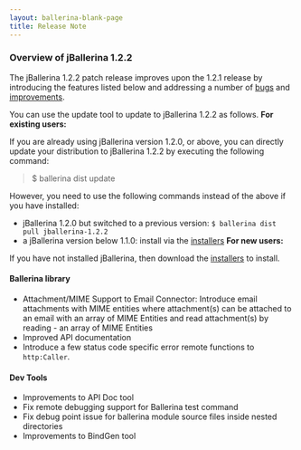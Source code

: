```yaml
---
layout: ballerina-blank-page
title: Release Note
---
```

### Overview of jBallerina 1.2.2
The jBallerina 1.2.2 patch release improves upon the 1.2.1 release by introducing the features listed below and addressing a number of [bugs](https://github.com/ballerina-platform/ballerina-lang/issues?q=is%3Aissue+milestone%3A%22Ballerina+1.2.2%22+label%3AType%2FBug+is%3Aclosed) and [improvements](https://github.com/ballerina-platform/ballerina-lang/issues?q=is%3Aissue+milestone%3A%22Ballerina+1.2.2%22+is%3Aclosed+label%3AType%2FImprovement).

You can use the update tool to update to jBallerina 1.2.2 as follows.
**For existing users:**

If you are already using jBallerina version 1.2.0, or above, you can directly update your distribution to jBallerina 1.2.2 by executing the following command:

> $ ballerina dist update

However, you need to use the following commands instead of the above if you have installed:

- jBallerina 1.2.0 but switched to a previous version: `$ ballerina dist pull jballerina-1.2.2`
- a jBallerina version below 1.1.0: install via the [installers](https://ballerina.io/downloads/)
**For new users:**

If you have not installed jBallerina, then download the [installers](https://ballerina.io/downloads/) to install.

#### Ballerina library
- Attachment/MIME Support to Email Connector: Introduce email attachments with MIME entities where attachment(s) can be attached to an email with an array of MIME Entities and read attachment(s) by reading - an array of MIME Entities
- Improved API documentation
- Introduce a few status code specific error remote functions to `http:Caller`. 

#### Dev Tools
- Improvements to API Doc tool
- Fix remote debugging support for Ballerina test command
- Fix debug point issue for ballerina module source files inside nested directories
- Improvements to BindGen tool

